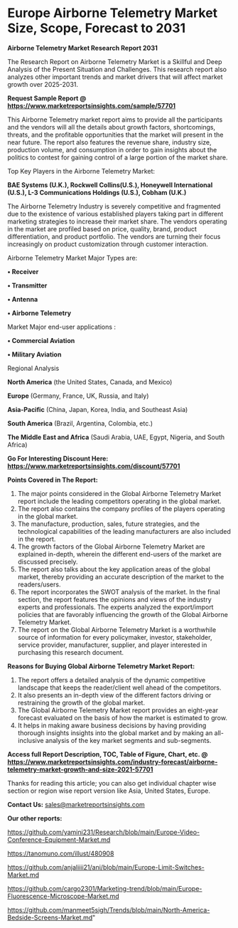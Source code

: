 # Europe Airborne Telemetry Market Size, Scope, Forecast to 2031

<strong>Airborne Telemetry Market Research Report 2031</strong>

The Research Report on Airborne Telemetry Market is a Skillful and Deep Analysis of the Present Situation and Challenges. This research report also analyzes other important trends and market drivers that will affect market growth over 2025-2031.

<strong>Request Sample Report @ <a href=https://www.marketreportsinsights.com/sample/57701>https://www.marketreportsinsights.com/sample/57701</a></strong>

This Airborne Telemetry market report aims to provide all the participants and the vendors will all the details about growth factors, shortcomings, threats, and the profitable opportunities that the market will present in the near future. The report also features the revenue share, industry size, production volume, and consumption in order to gain insights about the politics to contest for gaining control of a large portion of the market share.

Top Key Players in the Airborne Telemetry Market:

<strong>BAE Systems (U.K.), Rockwell Collins(U.S.), Honeywell International (U.S.), L-3 Communications Holdings (U.S.), Cobham (U.K.)</strong>

The Airborne Telemetry Industry is severely competitive and fragmented due to the existence of various established players taking part in different marketing strategies to increase their market share. The vendors operating in the market are profiled based on price, quality, brand, product differentiation, and product portfolio. The vendors are turning their focus increasingly on product customization through customer interaction.

Airborne Telemetry Market Major Types are:

<strong>• Receiver

• Transmitter

• Antenna

• Airborne Telemetry</strong>

Market Major end-user applications :

<strong>• Commercial Aviation

• Military Aviation</strong>

Regional Analysis

</u><strong><b>North America</b></strong> (the United States, Canada, and Mexico)

<strong><b>Europe </b></strong>(Germany, France, UK, Russia, and Italy)

<strong><b>Asia-Pacific</b></strong> (China, Japan, Korea, India, and Southeast Asia)

<strong><b>South America</b></strong> (Brazil, Argentina, Colombia, etc.)

<strong><b>The Middle East and Africa</b></strong> (Saudi Arabia, UAE, Egypt, Nigeria, and South Africa)

<strong>Go For Interesting Discount Here: <a href=https://www.marketreportsinsights.com/discount/57701>https://www.marketreportsinsights.com/discount/57701</a></strong>

<strong>Points Covered in The Report:</strong>
<ol>
  <li>The major points considered in the Global Airborne Telemetry Market report include the leading competitors operating in the global market.</li>
  <li>The report also contains the company profiles of the players operating in the global market.</li>
  <li>The manufacture, production, sales, future strategies, and the technological capabilities of the leading manufacturers are also included in the report.</li>
  <li>The growth factors of the Global Airborne Telemetry Market are explained in-depth, wherein the different end-users of the market are discussed precisely.</li>
  <li>The report also talks about the key application areas of the global market, thereby providing an accurate description of the market to the readers/users.</li>
  <li>The report incorporates the SWOT analysis of the market. In the final section, the report features the opinions and views of the industry experts and professionals. The experts analyzed the export/import policies that are favorably influencing the growth of the Global Airborne Telemetry Market.</li>
  <li>The report on the Global Airborne Telemetry Market is a worthwhile source of information for every policymaker, investor, stakeholder, service provider, manufacturer, supplier, and player interested in purchasing this research document.</li>
</ol>
<strong>Reasons for Buying Global Airborne Telemetry Market Report:</strong>

<ol>
  <li>The report offers a detailed analysis of the dynamic competitive landscape that keeps the reader/client well ahead of the competitors.</li>
  <li>It also presents an in-depth view of the different factors driving or restraining the growth of the global market.</li>
  <li>The Global Airborne Telemetry Market report provides an eight-year forecast evaluated on the basis of how the market is estimated to grow.</li>
  <li>It helps in making aware business decisions by having providing thorough insights insights into the global market and by making an all-inclusive analysis of the key market segments and sub-segments.</li>
</ol>
<strong>Access full Report Description, TOC, Table of Figure, Chart, etc. @ <a href=https://www.marketreportsinsights.com/industry-forecast/airborne-telemetry-market-growth-and-size-2021-57701>https://www.marketreportsinsights.com/industry-forecast/airborne-telemetry-market-growth-and-size-2021-57701</a></strong>


Thanks for reading this article; you can also get individual chapter wise section or region wise report version like Asia, United States, Europe.

<strong>Contact Us:</strong>
sales@marketreportsinsights.com

<strong>Our other reports:</strong>

<a href=https://github.com/yamini231/Research/blob/main/Europe-Video-Conference-Equipment-Market.md>https://github.com/yamini231/Research/blob/main/Europe-Video-Conference-Equipment-Market.md</a>

<a href=https://tanomuno.com/illust/480908>https://tanomuno.com/illust/480908</a>

<a href=https://github.com/anjaliiii21/ani/blob/main/Europe-Limit-Switches-Market.md>https://github.com/anjaliiii21/ani/blob/main/Europe-Limit-Switches-Market.md</a>

<a href=https://github.com/cargo2301/Marketing-trend/blob/main/Europe-Fluorescence-Microscope-Market.md>https://github.com/cargo2301/Marketing-trend/blob/main/Europe-Fluorescence-Microscope-Market.md</a>

<a href=https://github.com/manmeet5sigh/Trends/blob/main/North-America-Bedside-Screens-Market.md>https://github.com/manmeet5sigh/Trends/blob/main/North-America-Bedside-Screens-Market.md</a>"
